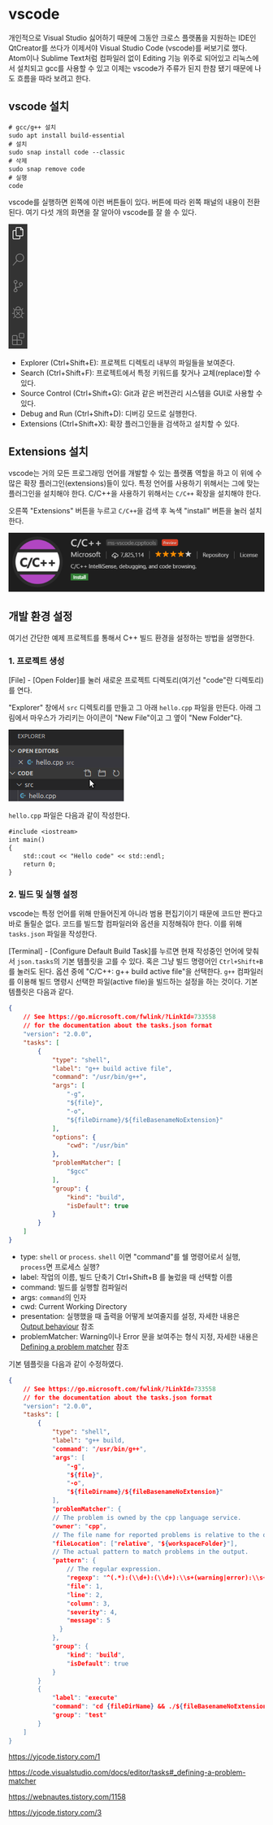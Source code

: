 # vscode



개인적으로 Visual Studio 싫어하기 때문에 그동안 크로스 플랫폼을 지원하는 IDE인 QtCreator를 쓰다가 이제서야 Visual Studio Code (vscode)를 써보기로 했다. Atom이나 Sublime Text처럼 컴파일러 없이 Editing 기능 위주로 되어있고 리눅스에서 설치되고 gcc를 사용할 수 있고 이제는 vscode가 주류가 된지 한참 됐기 때문에 나도 흐름을 따라 보려고 한다.



## vscode 설치

```
# gcc/g++ 설치
sudo apt install build-essential
# 설치
sudo snap install code --classic
# 삭제
sudo snap remove code
# 실행
code
```

vscode를 실행하면 왼쪽에 이런 버튼들이 있다. 버튼에 따라 왼쪽 패널의 내용이 전환된다. 여기 다섯 개의 화면을 잘 알아야 vscode를 잘 쓸 수 있다.

![side-pannel](./figures/vscode-left.png)

- Explorer (Ctrl+Shift+E): 프로젝트 디렉토리 내부의 파일들을 보여준다.
- Search (Ctrl+Shift+F): 프로젝트에서 특정 키워드를 찾거나 교체(replace)할 수 있다.
- Source Control (Ctrl+Shift+G): Git과 같은 버전관리 시스템을 GUI로 사용할 수 있다.
- Debug and Run (Ctrl+Shift+D): 디버깅 모드로 실행한다.
- Extensions (Ctrl+Shift+X): 확장 플러그인들을 검색하고 설치할 수 있다.



## Extensions 설치

vscode는 거의 모든 프로그래밍 언어를 개발할 수 있는 플랫폼 역할을 하고 이 위에 수많은 확장 플러그인(extensions)들이 있다. 특정 언어를 사용하기 위해서는 그에 맞는 플러그인을 설치해야 한다. C/C++을 사용하기 위해서는 `C/C++` 확장을 설치해야 한다.  

오른쪽 "Extensions" 버튼을 누르고 `C/C++`을 검색 후 녹색 "install" 버튼을 눌러 설치한다.

![cpp-extension](./figures/cpp-extension.png)



## 개발 환경 설정

여기선 간단한 예제 프로젝트를 통해서 C++ 빌드 환경을 설정하는 방법을 설명한다.

### 1. 프로젝트 생성

[File] - [Open Folder]를 눌러 새로운 프로젝트 디렉토리(여기선 "code"란 디렉토리)를 연다.  

"Explorer" 창에서 `src` 디렉토리를 만들고 그 아래 `hello.cpp` 파일을 만든다. 아래 그림에서 마우스가 가리키는 아이콘이 "New File"이고 그 옆이 "New Folder"다.

![newfile](./figures/newfile.png)

`hello.cpp` 파일은 다음과 같이 작성한다.

```
#include <iostream>
int main()
{
    std::cout << "Hello code" << std::endl;
    return 0;
}
```



### 2. 빌드 및 실행 설정

vscode는 특정 언어를 위해 만들어진게 아니라 범용 편집기이기 때문에 코드만 짠다고 바로 돌릴순 없다. 코드를 빌드할 컴파일러와 옵션을 지정해줘야 한다. 이를 위해 `tasks.json` 파일을 작성한다.

[Terminal] - [Configure Default Build Task]를 누르면 현재 작성중인 언어에 맞춰서 `json.tasks`의 기본 템플릿을 고를 수 있다. 혹은 그냥 빌드 명령어인 `Ctrl+Shift+B`를 눌러도 된다. 옵션 중에 "C/C++: g++ build active file"을 선택한다. `g++` 컴파일러를 이용해 빌드 명령시 선택한 파일(active file)을 빌드하는 설정을 하는 것이다. 기본 템플릿은 다음과 같다.

```json
{
    // See https://go.microsoft.com/fwlink/?LinkId=733558 
    // for the documentation about the tasks.json format
    "version": "2.0.0",
    "tasks": [
        {
            "type": "shell",
            "label": "g++ build active file",
            "command": "/usr/bin/g++",
            "args": [
                "-g",
                "${file}",
                "-o",
                "${fileDirname}/${fileBasenameNoExtension}"
            ],
            "options": {
                "cwd": "/usr/bin"
            },
            "problemMatcher": [
                "$gcc"
            ],
            "group": {
                "kind": "build",
                "isDefault": true
            }
        }
    ]
}
```

- type: `shell` or `process`. `shell` 이면 "command"를 쉘 명령어로서 실행, `process`면 프로세스 실행?
- label: 작업의 이름, 빌드 단축기 Ctrl+Shift+B 를 눌렀을 때 선택할 이름
- command: 빌드를 실행할 컴파일러
- args: `command`의 인자
- cwd: Current Working Directory
- presentation: 실행했을 때 출력을 어떻게 보여줄지를 설정, 자세한 내용은 [Output behaviour](<https://code.visualstudio.com/docs/editor/tasks#_output-behavior>) 참조
- problemMatcher: Warning이나 Error 문을 보여주는 형식 지정, 자세한 내용은 [Defining a problem matcher](<https://code.visualstudio.com/docs/editor/tasks#_defining-a-problem-matcher>) 참조

기본 템플릿을 다음과 같이 수정하였다.

```json
{
    // See https://go.microsoft.com/fwlink/?LinkId=733558 
    // for the documentation about the tasks.json format
    "version": "2.0.0",
    "tasks": [
        {
            "type": "shell",
            "label": "g++ build,
            "command": "/usr/bin/g++",
            "args": [
                "-g",
                "${file}",
                "-o",
                "${fileDirname}/${fileBasenameNoExtension}"
            ],
            "problemMatcher": {
            // The problem is owned by the cpp language service.
            "owner": "cpp",
            // The file name for reported problems is relative to the opened folder.
            "fileLocation": ["relative", "${workspaceFolder}"],
            // The actual pattern to match problems in the output.
            "pattern": {
                // The regular expression.
                "regexp": "^(.*):(\\d+):(\\d+):\\s+(warning|error):\\s+(.*)$",
                "file": 1,
                "line": 2,
                "column": 3,
                "severity": 4,
                "message": 5
              }
            },
            "group": {
                "kind": "build",
                "isDefault": true
            }
        }
		{
            "label": "execute"
            "command": "cd {fileDirName} && ./${fileBasenameNoExtension}",
            "group": "test"
        }
    ]
}
```











https://yjcode.tistory.com/1

<https://code.visualstudio.com/docs/editor/tasks#_defining-a-problem-matcher>

https://webnautes.tistory.com/1158

https://yjcode.tistory.com/3

